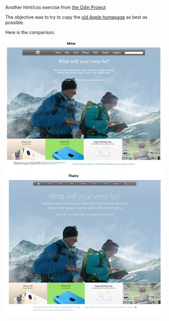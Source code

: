 Another html/css exercise from [the Odin Project](https://www.theodinproject.com/courses/html5-and-css3/lessons/building-with-backgrounds-and-gradients?ref=lnav)

The objective was to try to copy the [old Apple homepage](https://web.archive.org/web/20140301004610/http://www.apple.com/) as best as possible.

Here is the comparison.

![Comparison 1](/images/comparison1.png?raw=true)